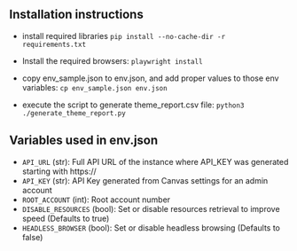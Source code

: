## Installation instructions

- install required libraries
  `pip install --no-cache-dir -r requirements.txt`

- Install the required browsers:
  `playwright install`

- copy env_sample.json to env.json, and add proper values to those env variables:
  `cp env_sample.json env.json`

- execute the script to generate theme_report.csv file:
  `python3 ./generate_theme_report.py`

## Variables used in env.json

* `API_URL` (str): Full API URL of the instance where API_KEY was generated starting with https://
* `API_KEY` (str): API Key generated from Canvas settings for an admin account
* `ROOT_ACCOUNT` (int): Root account number
* `DISABLE_RESOURCES` (bool): Set or disable resources retrieval to improve speed (Defaults to true)
* `HEADLESS_BROWSER` (bool): Set or disable headless browsing (Defaults to false)

